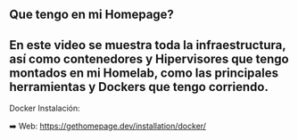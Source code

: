 ## Que tengo en mi Homepage?
## En este video se muestra toda la infraestructura, así como contenedores y Hipervisores que tengo montados en mi Homelab, como las principales herramientas y Dockers que tengo corriendo.

Docker Instalación:

➡️ Web: https://gethomepage.dev/installation/docker/

